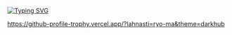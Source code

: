<a href="https://git.io/typing-svg"><img src="https://readme-typing-svg.herokuapp.com?font=Fira+Code&size=30&pause=1000&color=F7B3F1&background=BB09FF00&random=false&width=435&lines=Hi%2C+I'm+Anastasia!" alt="Typing SVG" /></a>

https://github-profile-trophy.vercel.app/?lahnasti=ryo-ma&theme=darkhub
